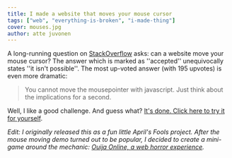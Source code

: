 ```yaml
---
title: I made a website that moves your mouse cursor
tags: ["web", "everything-is-broken", "i-made-thing"]
cover: mouses.jpg
author: atte juvonen
---
```


<re-img
    src="mouses.jpg"
    title="Photo by Antonio Manaligod on Unsplash"
    href="https://unsplash.com/photos/T_2UFB_xwzw"
    >
</re-img>

A long-running question on <a href="https://stackoverflow.com/questions/4752501/move-the-mouse-pointer-to-a-specific-position" target="_blank">StackOverflow</a>
asks: can a website move your mouse cursor? The answer which is marked as ''accepted'' unequivocally states ''it isn't possible''. The most up-voted answer (with 195 upvotes) is even more dramatic:

> You cannot move the mousepointer with javascript. Just think about the implications for a second.

Well, I like a good challenge. And guess what? <a href="/mouse/" target="_blank">It's done. Click here to try it for yourself</a>.

_Edit: I originally released this as a fun little April's Fools project. After the mouse moving demo turned out to be popular, I decided to create a mini-game around the mechanic: <a href="https://ouija.attejuvonen.fi" target="_blank">Ouija Online, a web horror experience</a>._
